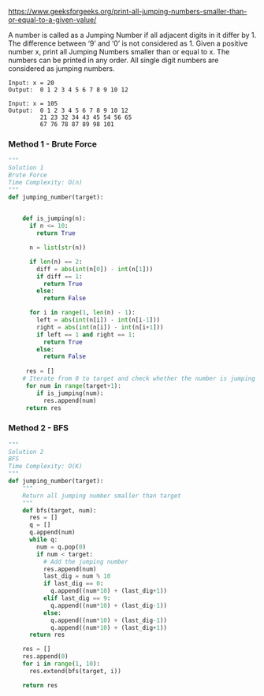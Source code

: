https://www.geeksforgeeks.org/print-all-jumping-numbers-smaller-than-or-equal-to-a-given-value/

A number is called as a Jumping Number if all adjacent digits in it differ by 1. The difference between ‘9’ and ‘0’ is not considered as 1. Given a positive number x, print all Jumping Numbers smaller than or equal to x. The numbers can be printed in any order. All single digit numbers are considered as jumping numbers.

```
Input: x = 20
Output:  0 1 2 3 4 5 6 7 8 9 10 12

Input: x = 105
Output:  0 1 2 3 4 5 6 7 8 9 10 12
         21 23 32 34 43 45 54 56 65
         67 76 78 87 89 98 101
```

### Method 1 - Brute Force

```python
"""
Solution 1
Brute Force
Time Complexity: O(n)
"""
def jumping_number(target):

   
    def is_jumping(n):
      if n <= 10:
        return True

      n = list(str(n))

      if len(n) == 2:
        diff = abs(int(n[0]) - int(n[1]))
        if diff == 1:
          return True
        else:
          return False

      for i in range(1, len(n) - 1):
        left = abs(int(n[i]) - int(n[i-1]))
        right = abs(int(n[i]) - int(n[i+1]))
        if left == 1 and right == 1:
          return True
        else:
          return False
        
     res = []
    # Iterate from 0 to target and check whether the number is jumping number or not
     for num in range(target+1):
        if is_jumping(num):
          res.append(num)
     return res
```

### Method 2 - BFS

```python
"""
Solution 2
BFS
Time Complexity: O(K)
"""
def jumping_number(target):
  	"""
  	Return all jumping number smaller than target
  	"""
    def bfs(target, num):
      res = []
      q = []
      q.append(num)
      while q:
        num = q.pop(0)
        if num < target:
          # Add the jumping number
          res.append(num)
          last_dig = num % 10
          if last_dig == 0:
            q.append((num*10) + (last_dig+1))
          elif last_dig == 9:
            q.append((num*10) + (last_dig-1))
          else:
            q.append((num*10) + (last_dig-1))
            q.append((num*10) + (last_dig+1))
      return res

    res = []
    res.append(0)
    for i in range(1, 10):
      res.extend(bfs(target, i))

    return res
```

